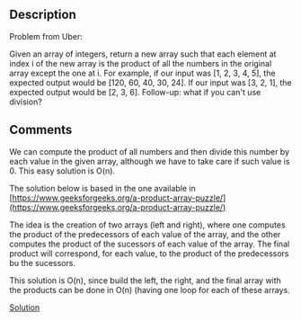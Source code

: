 ## Description

Problem from Uber:

Given an array of integers, return a new array such that each element at index i of the new array is the product of all the numbers in the original array except the one at i.
For example, if our input was [1, 2, 3, 4, 5], the expected output would be [120, 60, 40, 30, 24]. If our input was [3, 2, 1], the expected output would be [2, 3, 6].
Follow-up: what if you can't use division?


## Comments

We can compute the product of all numbers and then divide this number by each
value in the given array, although we have to take care if such value is 0.
This easy solution is O(n).

The solution below is based in the one available in
[https://www.geeksforgeeks.org/a-product-array-puzzle/](https://www.geeksforgeeks.org/a-product-array-puzzle/)

The idea is the creation of two arrays (left and right), where one computes the product of the predecessors of each value of the array, and the other computes the product of 
the sucessors of each value of the array. The final product will correspond, for each value, to the product of the predecessors bu the sucessors.

This solution is O(n), since build the left, the right, and the final array with the products can be done in O(n) (having one loop for each of these arrays.

[Solution](https://github.com/alanemarie/codingChallenges/tree/main/dailyCodingProblem2)
